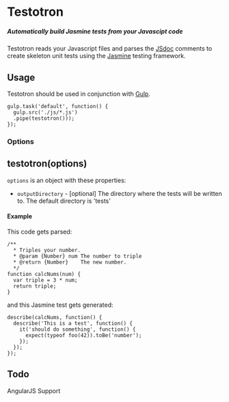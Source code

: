 Testotron 
=========

##### Automatically build Jasmine tests from your Javascipt code


Testotron reads your Javascript files and parses the [JSdoc](http://usejsdoc.org/) comments to create skeleton unit tests using the [Jasmine](http://jasmine.github.io/2.0/introduction.html) testing framework.



Usage
--------
  Testotron should be used in conjunction with [Gulp](http://http://gulpjs.com/).
    
    gulp.task('default', function() {
      gulp.src('./js/*.js')
      .pipe(testotron()));
    });

### Options

## testotron(options)
  `options` is an object with these properties:
  * `outputDirectory` - [optional] The directory where the tests will be written to. The default directory is 'tests'

#### Example

This code gets parsed:

    /**
      * Triples your number.
      * @param {Number} num The number to triple
      * @return {Number}    The new number.
      */
    function calcNums(num) {
      var triple = 3 * num;
      return triple;
    }

and this Jasmine test gets generated:
    
    describe(calcNums, function() {
      describe('This is a test', function() {
        it('should do something', function() {
          expect(typeof foo(42)).toBe('number');
        });
      });
    });
    
      
Todo
------
AngularJS Support

